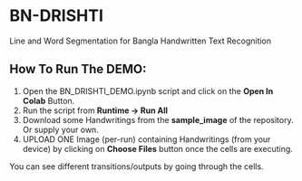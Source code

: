 # BN-DRISHTI
Line and Word Segmentation for Bangla Handwritten Text Recognition

## How To Run The DEMO:
1) Open the BN_DRISHTI_DEMO.ipynb script and click on the **Open In Colab** Button.
2) Run the script from **Runtime ->  Run All**
3) Download some Handwritings from the **sample_image** of the repository. Or supply your own. 
4) UPLOAD ONE Image (per-run) containing Handwritings (from your device) by clicking on **Choose Files** button once the cells are executing.
	
You can see different transitions/outputs by going through the cells.
